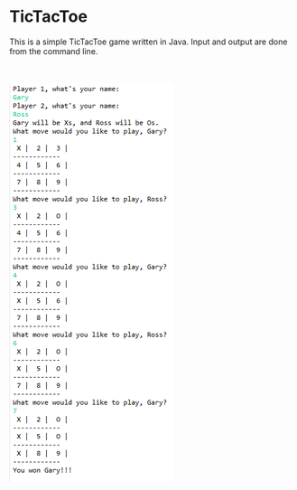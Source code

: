 # TicTacToe
This is a simple TicTacToe game written in Java. Input and output are done from the command line.
</br>
</br>
</br>

![Alt text](/TicTacToe.PNG?raw=true "Title")
